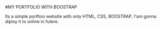 #MY PORTFOLIO WITH BOOSTRAP

Its a simple portfoio website with only HTML, CSS, BOOSTRAP. I'am gonna diploy it to online in futere.
